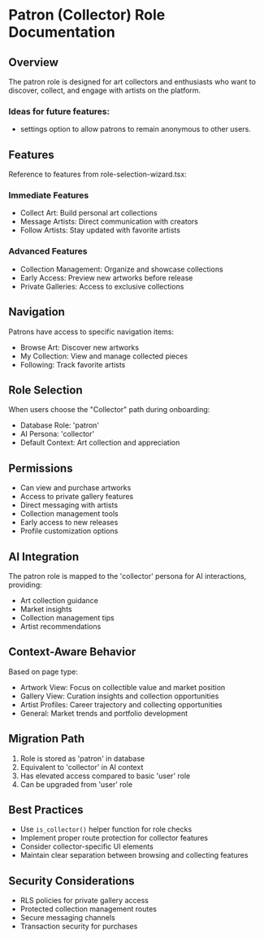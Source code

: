 # Patron (Collector) Role Documentation

## Overview
The patron role is designed for art collectors and enthusiasts who want to discover, collect, and engage with artists on the platform.

### Ideas for future features:
 - settings option to allow patrons to remain anonymous to other users.


## Features
Reference to features from role-selection-wizard.tsx:

### Immediate Features
- Collect Art: Build personal art collections
- Message Artists: Direct communication with creators
- Follow Artists: Stay updated with favorite artists

### Advanced Features
- Collection Management: Organize and showcase collections
- Early Access: Preview new artworks before release
- Private Galleries: Access to exclusive collections

## Navigation
Patrons have access to specific navigation items:
- Browse Art: Discover new artworks
- My Collection: View and manage collected pieces
- Following: Track favorite artists

## Role Selection
When users choose the "Collector" path during onboarding:
- Database Role: 'patron'
- AI Persona: 'collector'
- Default Context: Art collection and appreciation

## Permissions
- Can view and purchase artworks
- Access to private gallery features
- Direct messaging with artists
- Collection management tools
- Early access to new releases
- Profile customization options

## AI Integration
The patron role is mapped to the 'collector' persona for AI interactions, providing:
- Art collection guidance
- Market insights
- Collection management tips
- Artist recommendations

## Context-Aware Behavior
Based on page type:
- Artwork View: Focus on collectible value and market position
- Gallery View: Curation insights and collection opportunities
- Artist Profiles: Career trajectory and collecting opportunities
- General: Market trends and portfolio development

## Migration Path
1. Role is stored as 'patron' in database
2. Equivalent to 'collector' in AI context
3. Has elevated access compared to basic 'user' role
4. Can be upgraded from 'user' role

## Best Practices
- Use `is_collector()` helper function for role checks
- Implement proper route protection for collector features
- Consider collector-specific UI elements
- Maintain clear separation between browsing and collecting features

## Security Considerations
- RLS policies for private gallery access
- Protected collection management routes
- Secure messaging channels
- Transaction security for purchases

